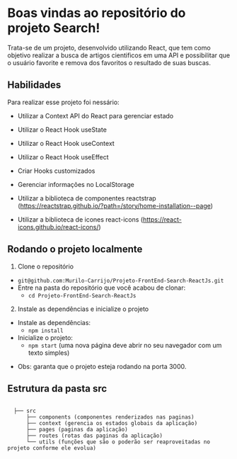 # Boas vindas ao repositório do projeto Search!

Trata-se de um projeto, desenvolvido utilizando React, que tem como objetivo realizar a busca de artigos cientificos em uma API e possibilitar que o usuário favorite e remova dos favoritos o resultado de suas buscas.

## Habilidades

Para realizar esse projeto foi nessário:

 * Utilizar a Context API do React para gerenciar estado

 * Utilizar o React Hook useState

 * Utilizar o React Hook useContext

 * Utilizar o React Hook useEffect

 * Criar Hooks customizados

 * Gerenciar informações no LocalStorage

 * Utilizar a biblioteca de componentes reactstrap (https://reactstrap.github.io/?path=/story/home-installation--page)

 * Utilizar a biblioteca de icones react-icons (https://react-icons.github.io/react-icons/)

## Rodando o projeto localmente
 
1. Clone o repositório
  * `git@github.com:Murilo-Carrijo/Projeto-FrontEnd-Search-ReactJs.git`
  * Entre na pasta do repositório que você acabou de clonar:
    * `cd Projeto-FrontEnd-Search-ReactJs`

2. Instale as dependências e inicialize o projeto
  * Instale as dependências:
    * `npm install`
  * Inicialize o projeto:
    * `npm start` (uma nova página deve abrir no seu navegador com um texto simples)

- Obs: garanta que o projeto esteja rodando na porta 3000.

## Estrutura da pasta src

```

  ├── src
      ├── components (componentes renderizados nas paginas)
      ├── context (gerencia os estados globais da aplicação)
      ├── pages (paginas da aplicação)
      ├── routes (rotas das paginas da aplicação)
      └── utils (funções que são o poderão ser reaproveitadas no projeto conforme ele evolua)
```
